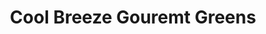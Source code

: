 ---
title: "Cool Breeze Gouremt Greens"
url: /franklin-township/cool-breeze-gouremt-greens/
shop: supermarket
---
